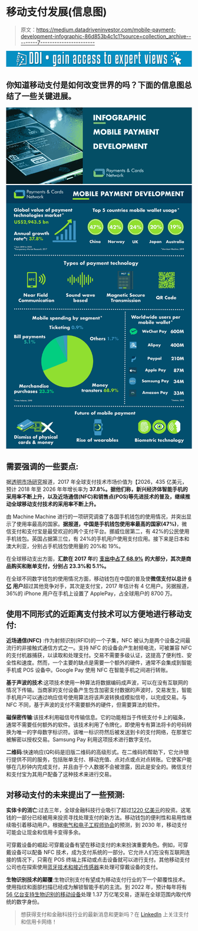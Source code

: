 # 移动支付发展(信息图)

> 原文：<https://medium.datadriveninvestor.com/mobile-payment-development-infographic-86d853b4c1c1?source=collection_archive---------7----------------------->

[![](img/b0b239853f1a9389993e3a3f6ac850f5.png)](http://www.track.datadriveninvestor.com/1B9E)

## 你知道移动支付是如何改变世界的吗？下面的信息图总结了一些关键进展。

![](img/262355bed3462272e669966a192b6af4.png)![](img/6d7779c081e637a43a0c7b49e020acd8.png)

## 需要强调的一些要点:

据[透明市场研究](https://www.prnewswire.com/news-releases/the-global-mobile-payments-market-is-set-to-grow-on-increasing-smartphone-penetration-853814600.html)报道，2017 年全球支付技术市场价值为【2026，435 亿美元，预计 2018 年至 2026 年年增长率为 **37.8%。据他们称，新兴经济体智能手机的采用率不断上升，以及近场通信(NFC)和销售点(POS)等先进技术的普及，继续推动全球移动支付技术的采用率不断上升。**

由 Machine Machine 进行的一项研究调查了各国手机钱包的使用情况，并突出显示了使用率最高的国家。**据报道，中国是手机钱包使用率最高的国家(47%)**，微信支付和支付宝是最受欢迎的两个支付平台。挪威位居第二，有 42%的公民使用手机钱包。英国占据第三位，有 24%的手机用户使用支付应用。接下来是日本和澳大利亚，分别占手机钱包使用量的 20%和 19%。

在全球移动支出方面，**汇款在 2017 年**的 [**支出中占了 68.9%**](https://www.primeindexes.com/indexes/prime-mobile-payments-index/whitepaper.html) **的大部分，其次是商品购买和账单支付，分别占 23.3%和 5.1%。**

在全球不同数字钱包的使用情况方面，移动钱包在中国的普及使**微信支付以总计** [**6 亿**](https://merchantmachine.co.uk/) **用户**超过其他竞争对手，其次是支付宝，2017 年估计有 4 亿用户。另据报道，36%的 iPhone 用户在手机上设置了 ApplePay，占全球用户的 8700 万。

## 使用不同形式的近距离支付技术可以方便地进行移动支付:

**近场通信(NFC)** :作为射频识别(RFID)的一个子集，NFC 被认为是两个设备之间最流行的非接触式通信方式之一。支持 NFC 的设备会产生射频电流，可被兼容 NFC 的支付机器捕获，以读取和处理支付。交易不需要多级认证，这提高了便利性、安全性和速度。然而，一个主要的缺点是需要一个额外的硬件，通常不会集成到智能手机或 POS 设备中。Google Pay 使用 NFC 在智能手机之间进行转账。

**基于声波的技术**:这项技术使用一种算法将数据编码成声波，可以在没有互联网的情况下传输。当商家的支付设备产生包含加密支付数据的声波时，交易发生，智能手机用户可以通过响应信号使用算法将该声波转换成模拟信号，以完成交易。与 NFC 不同，基于声波的支付不需要额外的硬件，但需要算法的软件。

**磁保密传输**:该技术利用磁信号传输信息。它的功能相当于传统支付卡上的磁条，通常不需要任何额外的软件。该技术利用了令牌化，即使用专有算法将卡的号码转换为唯一的字母数字标识符。该唯一标识符然后被发送到卡的支付网络，在那里它被解密以授权交易。Samsung Pay 利用这项技术进行数字支付。

**二维码**:快速响应(QR)码是旧版二维码的高级形式。在二维码的帮助下，它允许银行提供不同的服务，包括账单支付、移动充值、点对点或点对点转账。它使客户能够在几秒钟内完成支付，并且由于个人数据不会被泄露，因此是安全的。微信支付和支付宝为其用户配备了这种技术来进行交易。

## 对移动支付的未来提出了一些预测:

**实体卡的消亡**:过去三年，全球金融科技行业吸引了超过[1220 亿美元](https://home.kpmg.com/xx/en/home/media/press-releases/2018/02/global-fintech-funding-tops-us-31b-for-2017-fueled-by-us-in-q4-kpmg-pulse-of-fintech-report.html)的投资。这笔钱的一部分已经被用来投资寻找处理支付的新方法。移动钱包的便利性和易用性继续吸引着移动用户。根据[电气和电子工程师协会](https://www.techrepublic.com/article/2030-the-year-mobile-payments-kill-cash-according-to-security-report/)的预测，到 2030 年，移动支付可能会让现金和信用卡变得多余。

可穿戴设备的崛起:可穿戴设备有望在移动支付的未来扮演重要角色。例如，可穿戴设备可以配备 NFC 技术，成为支付系统的一部分。它允许人们在没有互联网连接的情况下，只需在 POS 终端上挥动或点击设备就可以进行支付。其他移动支付公司也在探索使用[蓝牙技术和接近传感器](https://www.quicken.com/future-mobile-payments)来处理可穿戴设备的支付。

**生物识别技术的颠覆**:生物识别支付有望成为移动支付行业的下一个颠覆性技术。使用指纹和面部扫描已经成为解锁智能手机的主流。到 2022 年，预计每年将有[56 亿台支持生物识别的移动设备](https://www.biometricupdate.com/201709/acuity-market-intelligence-publishes-biometrics-in-the-cloud-report)处理 1.37 万亿笔交易，逐渐在全球范围内取代传统的数字身份。

> 想获得支付和金融科技行业的最新消息和更新吗？在 [LinkedIn](https://www.linkedin.com/company/payments-&-cards-network/) 上关注支付和信用卡网络！